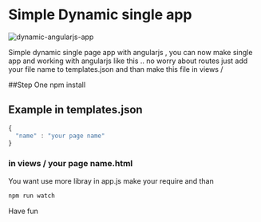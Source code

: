 # Simple Dynamic single app 

![dynamic-angularjs-app](https://cloud.githubusercontent.com/assets/2475287/15539890/545ea176-2285-11e6-8b98-1258faf22865.jpg)

Simple dynamic single page app with angularjs , you can now make single app and working with angularjs like this .. no worry about routes 
just add your file name to templates.json and than make this file in views /

##Step One npm install 

## Example in templates.json
```javascript
{
  "name" : "your page name"
}
```
### in views / your page name.html

You want use more libray in app.js make your require and than 
```javascript
npm run watch 
```

Have fun



